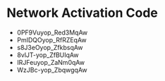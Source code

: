 # Network Activation Code
* 0PF9Vuyop_Red3MqAw
* PmIDQOyop_RfRZEqAw
* s8J3eOyop_ZfkbsqAw
* 8vlJT-yop_ZfBUIqAw
* IRJFeuyop_ZaNm0qAw
* WzJBc-yop_ZbqwgqAw